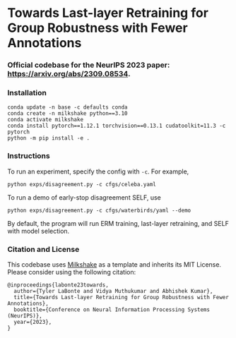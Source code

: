 # Towards Last-layer Retraining for Group Robustness with Fewer Annotations
### Official codebase for the NeurIPS 2023 paper: https://arxiv.org/abs/2309.08534.

### Installation
```
conda update -n base -c defaults conda
conda create -n milkshake python==3.10
conda activate milkshake
conda install pytorch==1.12.1 torchvision==0.13.1 cudatoolkit=11.3 -c pytorch
python -m pip install -e .
```

### Instructions

To run an experiment, specify the config with `-c`. For example,

`python exps/disagreement.py -c cfgs/celeba.yaml`

To run a demo of early-stop disagreement SELF, use

`python exps/disagreement.py -c cfgs/waterbirds/yaml --demo`

By default, the program will run ERM training, last-layer retraining, and SELF with model selection.

### Citation and License
This codebase uses [Milkshake](https://github.com/tmlabonte/milkshake) as a template and inherits its MIT License. Please consider using the following citation:
```
@inproceedings{labonte23towards,
  author={Tyler LaBonte and Vidya Muthukumar and Abhishek Kumar},
  title={Towards Last-layer Retraining for Group Robustness with Fewer Annotations},
  booktitle={Conference on Neural Information Processing Systems (NeurIPS)},
  year={2023},
}
```
